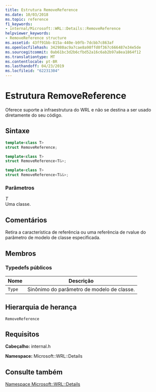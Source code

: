 ```yaml
---
title: Estrutura RemoveReference
ms.date: 10/03/2018
ms.topic: reference
f1_keywords:
- internal/Microsoft::WRL::Details::RemoveReference
helpviewer_keywords:
- RemoveReference structure
ms.assetid: 43ff91bb-815a-440e-b9fb-7dcbb7c863af
ms.openlocfilehash: 342980ac9a7cae8a98ffd0f367c666487e34e5de
ms.sourcegitcommit: 0ab61bc3d2b6cfbd52a16c6ab2b97a8ea1864f12
ms.translationtype: MT
ms.contentlocale: pt-BR
ms.lasthandoff: 04/23/2019
ms.locfileid: "62231304"
---
```

# <a name="removereference-structure"></a>Estrutura RemoveReference

Oferece suporte a infraestrutura do WRL e não se destina a ser usado diretamente do seu código.

## <a name="syntax"></a>Sintaxe

```cpp
template<class T>
struct RemoveReference;

template<class T>
struct RemoveReference<T&>;

template<class T>
struct RemoveReference<T&&>;
```

### <a name="parameters"></a>Parâmetros

*T*<br/>
Uma classe.

## <a name="remarks"></a>Comentários

Retira a característica de referência ou uma referência de rvalue do parâmetro de modelo de classe especificada.

## <a name="members"></a>Membros

### <a name="public-typedefs"></a>Typedefs públicos

|Nome|Descrição|
|----------|-----------------|
|`Type`|Sinônimo do parâmetro de modelo de classe.|

## <a name="inheritance-hierarchy"></a>Hierarquia de herança

`RemoveReference`

## <a name="requirements"></a>Requisitos

**Cabeçalho:** internal.h

**Namespace:** Microsoft::WRL::Details

## <a name="see-also"></a>Consulte também

[Namespace Microsoft::WRL::Details](microsoft-wrl-details-namespace.md)